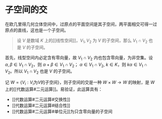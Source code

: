# 子空间的交

在欧几里得几何立体空间中，过原点的平面空间是其子空间，两平面相交可得一过原点的直线，这也是一个子空间。

>设 $V$ 是数域 $K$ 上的[[线性空间]]，$V_1,V_2$ 为 $V$ 的子空间，那么 $V_1 \cap V_2$ 也是 $V$ 的子空间。

首先，线型空间内必定含有零向量，故 $V_1 \cap V_2$ 内也包含零向量，为非空集。设 $\alpha,\beta \in V_1 \cap V_2$，则 $\alpha+\beta \in V_1 \cap V_2$； $\alpha\in V_1 \cap V_2,\ k \in K$，则 $k\alpha \in V_1 \cap V_2$。所以 $V_1 \cap V_2$ 也是 $V$ 的子空间。

记 $W=\{ V_i:V_i \text{为} V \text{的子空间} \}$，则子空间的交是一种 $W \times W \to W$ 的映射，是 $W$ 上的[[代数运算#二元运算]]。易验证，此运算具有：
+ [[代数运算#二元运算#交换性]]
+ [[代数运算#二元运算#结合性]]
+ [[代数运算#二元运算#单位元]]为只含零向量的子空间